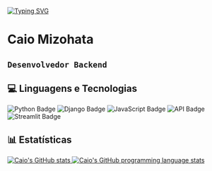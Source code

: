 [![Typing SVG](https://readme-typing-svg.demolab.com?font=Fira+Code&size=31&duration=3800&pause=1000&random=false&width=435&lines=Bem+vindo+ao+meu+GitHub)](https://git.io/typing-svg)

# Caio Mizohata

## **`Desenvolvedor Backend`**

## :computer: Linguagens e Tecnologias

<p>
  <img src="https://img.shields.io/badge/Python-3776AB?style=for-the-badge&logo=python&logoColor=white" alt="Python Badge"/>
  <img src="https://img.shields.io/badge/Django-092E20?style=for-the-badge&logo=django&logoColor=white" alt="Django Badge"/>
  <img src="https://img.shields.io/badge/JavaScript-F7DF1E?style=for-the-badge&logo=javascript&logoColor=black" alt="JavaScript Badge"/>
  <img src="https://img.shields.io/badge/API-REST%20%2F%20JSON-ffca28?style=for-the-badge" alt="API Badge"/>
  <img src="https://img.shields.io/badge/Streamlit-FF4B4B?style=for-the-badge&logo=streamlit&logoColor=white" alt="Streamlit Badge"/>
</p>

## 📊 Estatísticas

<p>
  <a href="https://github.com/Caio-Mizohata/github-readme-stats">
    <img src="https://github-readme-stats.vercel.app/api?username=Caio-Mizohata&theme=react&show_icons=true&border_color=00ffff" alt="Caio's GitHub stats"/>
  </a>
  <a href="https://github.com/Caio-Mizohata/github-readme-stats">
    <img src="https://github-readme-stats.vercel.app/api/top-langs/?username=Caio-Mizohata&theme=react&layout=compact&border_color=00ffff&title=Tecnologias" alt="Caio's GitHub programming language stats"/>
  </a>
</p>
